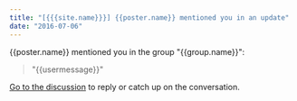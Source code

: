```yaml
---
title: "[{{{site.name}}}] {{poster.name}} mentioned you in an update"
date: "2016-07-06"
---
```


{{poster.name}} mentioned you in the group "{{group.name}}":

> "{{usermessage}}"

[Go to the discussion]({{{mentioned.url}}}) to reply or catch up on the conversation.
